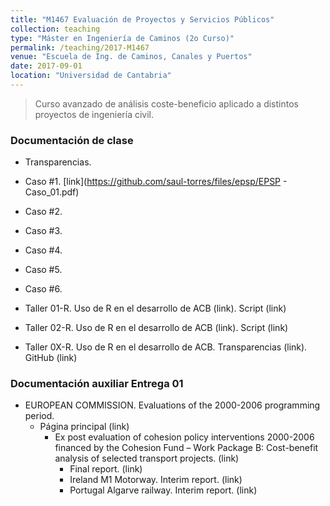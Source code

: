 ```yaml
---
title: "M1467 Evaluación de Proyectos y Servicios Públicos"
collection: teaching
type: "Máster en Ingeniería de Caminos (2o Curso)"
permalink: /teaching/2017-M1467
venue: "Escuela de Ing. de Caminos, Canales y Puertos"
date: 2017-09-01
location: "Universidad de Cantabria"
---
```


> Curso avanzado de análisis coste-beneficio aplicado a distintos proyectos de ingeniería civil.

### Documentación de clase

* Transparencias.

* Caso #1. [link](https://github.com/saul-torres/files/epsp/EPSP - Caso_01.pdf)
* Caso #2.
* Caso #3.
* Caso #4.
* Caso #5.
* Caso #6.

* Taller 01-R. Uso de R en el desarrollo de ACB (link). Script (link)
* Taller 02-R. Uso de R en el desarrollo de ACB (link). Script (link)
* Taller 0X-R. Uso de R en el desarrollo de ACB. Transparencias (link). GitHub (link)


### Documentación auxiliar Entrega 01

* EUROPEAN COMMISSION. Evaluations of the 2000-2006 programming period.
  * Página principal (link)
    * Ex post evaluation of cohesion policy interventions 2000-2006 financed by the Cohesion Fund – Work Package B: Cost-benefit analysis of selected transport projects. (link)
      * Final report. (link)
      * Ireland M1 Motorway. Interim report. (link)
      * Portugal Algarve railway. Interim report. (link)
